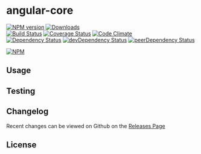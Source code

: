 # angular-core 
[![NPM version](https://badge.fury.io/js/angular-core.svg)](http://badge.fury.io/js/angular-core) [![Downloads](http://img.shields.io/npm/dm/angular-core.svg)](http://badge.fury.io/js/angular-core)   
[![Build Status](https://travis-ci.org/thaiat/angular-core.svg?branch=master)](https://travis-ci.org/thaiat/angular-core) [![Coverage Status](https://img.shields.io/coveralls/thaiat/angular-core.svg)](https://coveralls.io/r/thaiat/angular-core) [![Code Climate](https://codeclimate.com/github/thaiat/angular-core/badges/gpa.svg)](https://codeclimate.com/github/thaiat/angular-core)   
[![Dependency Status](https://david-dm.org/thaiat/angular-core.svg)](https://david-dm.org/thaiat/angular-core) [![devDependency Status](https://david-dm.org/thaiat/angular-core/dev-status.svg)](https://david-dm.org/thaiat/angular-core#info=devDependencies) [![peerDependency Status](https://david-dm.org/thaiat/angular-core/peer-status.svg)](https://david-dm.org/thaiat/angular-core#info=peerDependencies)    


> 

[![NPM](https://nodei.co/npm/angular-core.png?downloads=true&downloadRank=true&stars=true)](https://nodei.co/npm/angular-core)

## Usage


## Testing


## Changelog

Recent changes can be viewed on Github on the [Releases Page](https://github.com/thaiat/angular-core/releases)

## License



